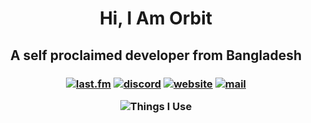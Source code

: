 <h1 align = "center">Hi, I Am Orbit</h1>
<h2 align = "center">A self proclaimed developer from Bangladesh</h2>

<h3 align = "center">

<a href='https://www.last.fm/user/Orbit-who' target="_blank"><img alt='last.fm' src='https://img.shields.io/badge/Last.fm-100000?style=for-the-badge&logo=last.fm&logoColor=FEFFFE&labelColor=363A4F&color=B7BDF8'/></a>
<a href='https://discord.com/users/562479512105779202' target="_blank"><img alt='discord' src='https://img.shields.io/badge/Discord-100000?style=for-the-badge&logo=discord&logoColor=FEFFFE&labelColor=363A4F&color=B7BDF8'/></a>
<a href='https://orbitt.pages.dev/' target="_blank"><img alt='website' src='https://img.shields.io/badge/Website-100000?style=for-the-badge&logo=globe&logoColor=FEFFFE&labelColor=363A4F&color=B7BDF8'/></a>
<a href='mailto:orbit.dna@yandex.com' target="_blank"><img alt='mail' src='https://img.shields.io/badge/Email-100000?style=for-the-badge&logo=&logoColor=FEFFFE&labelColor=363A4F&color=B7BDF8'/></a>

<img src="https://github-readme-tech-stack.vercel.app/api/cards?title=Things+I+Use&lineCount=1&theme=catppuccin_mocha&width=550&line1=python%2CPython%2C6a589d%3Bhtml5%2Chtml%2C967fbd%3Bcss3%2Ccss%2C7145a9%3Bvisualstudiocode%2Cvsc%2C927ac3%3Bcloudflare%2Ccloudflare%2Cc780fe%3B" alt="Things I Use" />

</h3>
